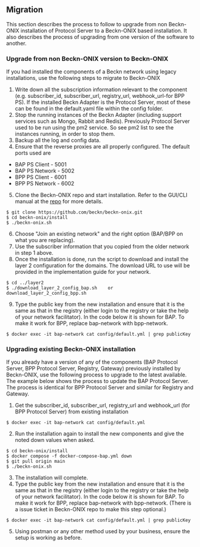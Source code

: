 ## Migration

This section describes the process to follow to upgrade from non Beckn-ONIX installation of Protocol Server to a Beckn-ONIX based installation. It also describes the process of upgrading from one version of the software to another.

### Upgrade from non Beckn-ONIX version to Beckn-ONIX

If you had installed the components of a Beckn network using legacy installations, use the following steps to migrate to Beckn-ONIX

1. Write down all the subscription information relevant to the component (e.g. subscriber_id, subscriber_url, registry_url, webhook_url-for BPP PS). If the installed Beckn Adapter is the Protocol Server, most of these can be found in the default.yaml file within the config folder.
2. Stop the running instances of the Beckn Adapter (including support services such as Mongo, Rabbit and Redis). Previously Protocol Server used to be run using the pm2 service. So see pm2 list to see the instances running, in order to stop them.
3. Backup all the log and config data.
4. Ensure that the reverse proxies are all properly configured. The default ports used are

- BAP PS Client - 5001
- BAP PS Network - 5002
- BPP PS Client - 6001
- BPP PS Network - 6002

5. Clone the Beckn-ONIX repo and start installation. Refer to the GUI/CLI manual at the [repo](https://github.com/beckn/beckn-onix) for more details.

```
$ git clone https://github.com/beckn/beckn-onix.git
$ cd beckn-onix/install
$ ./beckn-onix.sh
```

6. Choose "Join an existing network" and the right option (BAP/BPP on what you are replacing).
7. Use the subscriber information that you copied from the older network in step 1 above.
8. Once the installation is done, run the script to download and install the layer 2 configuration for the domains. The download URL to use will be provided in the implementation guide for your network.

```
$ cd ../layer2
$ ./download_layer_2_config_bap.sh    or    download_layer_2_config_bpp.sh
```

9. Type the public key from the new installation and ensure that it is the same as that in the registry (either login to the registry or take the help of your network facilitator). In the code below it is shown for BAP. To make it work for BPP, replace bap-network with bpp-network.

```
$ docker exec -it bap-network cat config/default.yml | grep publicKey
```

### Upgrading existing Beckn-ONIX installation

If you already have a version of any of the components (BAP Protocol Server, BPP Protocol Server, Registry, Gateway) previously installed by Beckn-ONIX, use the following process to upgrade to the latest available. The example below shows the process to update the BAP Protocol Server. The process is identical for BPP Protocol Server and similar for Registry and Gateway.

1. Get the subscriber_id, subscriber_url, registry_url and webhook_url (for BPP Protocol Server) from existing installation

```
$ docker exec -it bap-network cat config/default.yml
```

2. Run the installation again to install the new components and give the noted down values when asked.

```
$ cd beckn-onix/install
$ docker compose -f docker-compose-bap.yml down
$ git pull origin main
$ ./beckn-onix.sh
```

3. The installation will complete.
4. Type the public key from the new installation and ensure that it is the same as that in the registry (either login to the registry or take the help of your network facilitator). In the code below it is shown for BAP. To make it work for BPP, replace bap-network with bpp-network. (There is a issue ticket in Beckn-ONIX repo to make this step optional.)

```
$ docker exec -it bap-network cat config/default.yml | grep publicKey
```

5. Using postman or any other method used by your business, ensure the setup is working as before.
